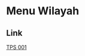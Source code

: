 # Menu Wilayah

## Link

[TPS 001](https://github.com/gigit-pemilu/pemilu-2024-91-papua/tree/main/pileg-dpr/hitung-suara/sub/91-papua/sub/15-waropen/sub/14-wonti/sub/2007-gheroi/sub/001-tps)


